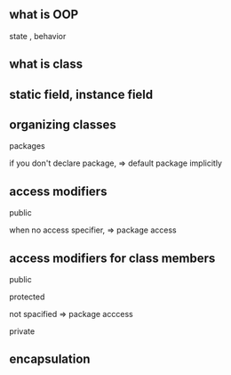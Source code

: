 ## what is OOP

state , behavior

## what is class

## static field, instance field

## organizing classes

packages

if you don't declare package, => default package implicitly

## access modifiers

public

when no access specifier, => package access

## access modifiers for class members

public

protected

not spacified => package acccess

private

## encapsulation
